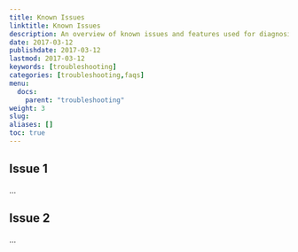 ```yaml
---
title: Known Issues
linktitle: Known Issues
description: An overview of known issues and features used for diagnosing and resolving them.
date: 2017-03-12
publishdate: 2017-03-12
lastmod: 2017-03-12
keywords: [troubleshooting]
categories: [troubleshooting,faqs]
menu:
  docs:
    parent: "troubleshooting"
weight: 3
slug:
aliases: []
toc: true
---
```



## Issue 1

...



## Issue 2

...

